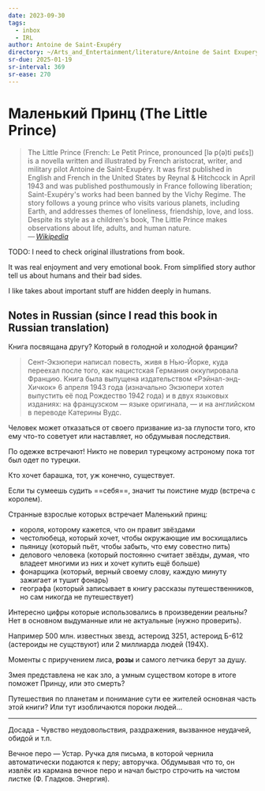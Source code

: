 ```yaml
---
date: 2023-09-30
tags:
  - inbox
  - IRL
author: Antoine de Saint-Exupéry
directory: ~/Arts_and_Entertainment/literature/Antoine de Saint Exupery/The Little Prince (1009)/"
sr-due: 2025-01-19
sr-interval: 369
sr-ease: 270
---
```

# Маленький Принц (The Little Prince)

> The Little Prince (French: Le Petit Prince, pronounced [lə p(ə)ti pʁɛ̃s]) is a
> novella written and illustrated by French aristocrat, writer, and military
> pilot Antoine de Saint-Exupéry. It was first published in English and French
> in the United States by Reynal & Hitchcock in April 1943 and was published
> posthumously in France following liberation; Saint-Exupéry's works had been
> banned by the Vichy Regime. The story follows a young prince who visits
> various planets, including Earth, and addresses themes of loneliness,
> friendship, love, and loss. Despite its style as a children's book, The Little
> Prince makes observations about life, adults, and human nature.\
> — <cite>[Wikipedia](https://en.wikipedia.org/wiki/The_Little_Prince)</cite>

TODO: I need to check original illustrations from book.

It was real enjoyment and very emotional book. From simplified story author tell
us about humans and their bad sides.

I like takes about important stuff are hidden deeply in humans.

## Notes in Russian (since I read this book in Russian translation)

Книга посвящана другу? Который в голодной и холодной франции?
> Сент-Экзюпери написал повесть, живя в Нью-Йорке, куда переехал после того, как
> нацистская Германия оккупировала Францию. Книга была выпущена издательством
> «Рэйнал-энд-Хичкок» 6 апреля 1943 года (изначально Экзюпери хотел выпустить её
> под Рождество 1942 года) и в двух языковых изданиях: на французском — языке
> оригинала, — и на английском в переводе Катерины Вудс.

Человек может отказаться от своего призвание из-за глупости того, кто ему что-то
советует или наставляет, но обдумывая последствия.

По одежке встречают! Никто не поверил турецкому астроному пока тот был одет по
турецки.

Кто хочет барашка, тот, уж конечно, существует.

Если ты сумеешь судить ==себя==, значит ты поистине мудр (встреча с королем).
<!--SR:!2024-03-08,6,270-->

Странные взрослыe которых встречает Маленький принц:
&#10;<br>
 - короля, которому кажется, что он правит звёздами
 - честолюбеца, который хочет, чтобы окружающие им восхищались
 - пьяницу (который пьёт, чтобы забыть, что ему совестно пить)
 - делового человека (который постоянно считает звёзды, думая, что владеет многими из них и хочет купить ещё больше)
 - фонарщика (который, верный своему слову, каждую минуту зажигает и тушит фонарь)
 - географа (который записывает в книгу рассказы путешественников, но сам никогда не путешествует)
<!--SR:!2024-03-03,1,230-->

Интересно цифры которые использовались в произведении реальны?
&#10;<br>
Нет в основном выдуманные или не актуальные (нужно проверить).
<!--SR:!2024-03-09,7,270-->

Например 500 млн. известных звезд, астероид 3251, астероид Б-612 (астероиды не сущствуют) или 2
миллиарда людей (194X).

Моменты с приручением лиса, **розы** и самого летчика берут за душу.

Змея представлена не как зло, а умным существом которе в итоге поможет Принцу,
или это смерть?

Путешествия по планетам и понимание сути ее жителей основная часть этой книги?
Или тут изобличаются пороки людей...

---

Досада - Чувство неудовольствия, раздражения, вызванное неудачей, обидой и т.п.

Вечное перо — Устар. Ручка для письма, в которой чернила автоматически подаются
к перу; авторучка. Обдумывая что то, он извлёк из кармана вечное перо и начал
быстро строчить на чистом листке (Ф. Гладков. Энергия).
